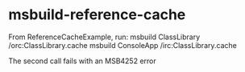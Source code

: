 # msbuild-reference-cache
From ReferenceCacheExample, run:
msbuild ClassLibrary /orc:ClassLibrary.cache
msbuild ConsoleApp /irc:ClassLibrary.cache

The second call fails with an MSB4252 error